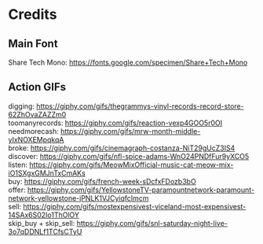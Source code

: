 # Credits



## Main Font

Share Tech Mono: https://fonts.google.com/specimen/Share+Tech+Mono



## Action GIFs

digging: https://giphy.com/gifs/thegrammys-vinyl-records-record-store-62ZhOvaZAZZm0  
toomanyrecords: https://giphy.com/gifs/reaction-vexp4GOO5r0OI  
needmorecash: https://giphy.com/gifs/mrw-month-middle-yIxNOXEMpqkqA  
broke: https://giphy.com/gifs/cinemagraph-costanza-NiT29gUcZ3IS4  
discover: https://giphy.com/gifs/nfl-spice-adams-WnO24PNDfFur9yXCO5  
listen: https://giphy.com/gifs/MeowMixOfficial-music-cat-meow-mix-iO1SXgxGMJnTxCmAKs  
buy: https://giphy.com/gifs/french-week-sDcfxFDozb3bO  
offer: https://giphy.com/gifs/YellowstoneTV-paramountnetwork-paramount-network-yellowstone-jPNLK1VJCyiqfcImcm  
sell: https://giphy.com/gifs/mostexpensivest-viceland-most-expensivest-14SAx6S02Io1ThOlOY  
skip_buy + skip_sell: https://giphy.com/gifs/snl-saturday-night-live-3o7qDDNLf1TCfsCTyU  
